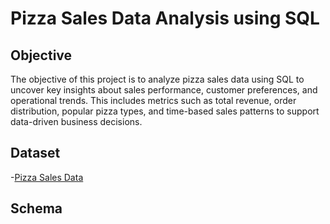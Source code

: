 # Pizza Sales Data Analysis using SQL

## Objective 

The objective of this project is to analyze pizza sales data using SQL to uncover key insights about sales performance, customer preferences, and operational trends. This includes metrics such as total revenue, order distribution, popular pizza types, and time-based sales patterns to support data-driven business decisions.

## Dataset
-<a href="https://github.com/Shrutikunwar9/Pizza-sales-sql-project/blob/main/pizza_sales%20(1).zip">Pizza Sales Data</a>

## Schema
[](https://github.com/Shrutikunwar9/Pizza-sales-sql-project/blob/main/Pizza_sales_sql%20project.sql)
